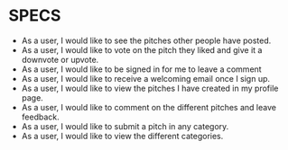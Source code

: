 # SPECS

- As a user, I would like to see the pitches other people have posted.
- As a user, I would like to vote on the pitch they liked and give it a       downvote or upvote.
- As a user, I would like to be signed in for me to leave a comment
- As a user, I would like to receive a welcoming email once I sign up.
- As a user, I would like to view the pitches I have created in my profile    page.
- As a user, I would like to comment on the different pitches and leave       feedback.
- As a user, I would like to submit a pitch in any category.
- As a user, I would like to view the different categories.